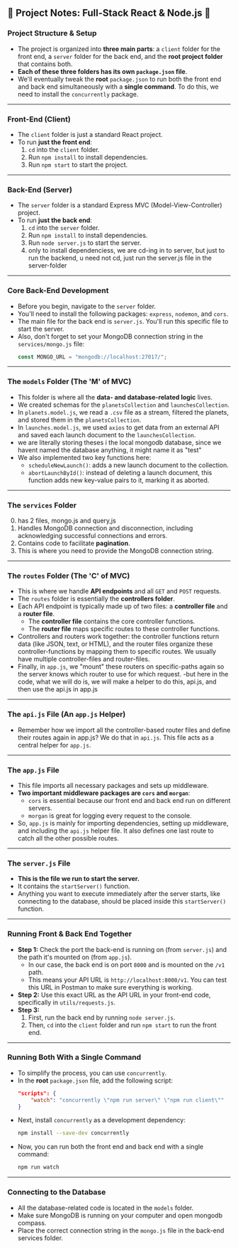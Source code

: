 ## 📝 Project Notes: Full-Stack React & Node.js 🚀

### Project Structure & Setup
- The project is organized into **three main parts**: a `client` folder for the front end, a `server` folder for the back end, and the **root project folder** that contains both.
- **Each of these three folders has its own `package.json` file**.
- We'll eventually tweak the **root** `package.json` to run both the front end and back end simultaneously with a **single command**. To do this, we need to install the `concurrently` package.

---

### Front-End (Client)
- The `client` folder is just a standard React project.
- To run **just the front end**:
    1. `cd` into the `client` folder.
    2. Run `npm install` to install dependencies.
    3. Run `npm start` to start the project.

---

### Back-End (Server)
- The `server` folder is a standard Express MVC (Model-View-Controller) project.
- To run **just the back end**:
    1. `cd` into the `server` folder.
    2. Run `npm install` to install dependencies.
    3. Run `node server.js` to start the server.
    4. only to install dependenciess, we are cd-ing in to server, but just to run the backend, u need not cd, just run the server.js file in the server-folder

---

### Core Back-End Development
- Before you begin, navigate to the `server` folder.
- You'll need to install the following packages: `express`, `nodemon`, and `cors`.
- The main file for the back end is `server.js`. You'll run this specific file to start the server.
- Also, don't forget to set your MongoDB connection string in the `services/mongo.js` file:
    ```javascript
    const MONGO_URL = "mongodb://localhost:27017/";
    ```

---

### The `models` Folder (The 'M' of MVC)
- This folder is where all the **data- and database-related logic** lives.
- We created schemas for the `planetsCollection` and `launchesCollection`.
- In `planets.model.js`, we read a `.csv` file as a stream, filtered the planets, and stored them in the `planetsCollection`.
- In `launches.model.js`, we used `axios` to get data from an external API and saved each launch document to the `launchesCollection`.
- we are literally storing theses i the local mongodb database, since we havent named the database anything, it might name it as "test"
- We also implemented two key functions here:
    - `scheduleNewLaunch()`: adds a new launch document to the collection.
    - `abortLaunchById()`: instead of deleting a launch document, this function adds new key-value pairs to it, marking it as aborted.

---

### The `services` Folder
0. has 2 files, mongo.js and query,js
1. Handles MongoDB connection and disconnection, including acknowledging successful connections and errors.
2. Contains code to facilitate **pagination**.
3. This is where you need to provide the MongoDB connection string.

---

### The `routes` Folder (The 'C' of MVC)
- This is where we handle **API endpoints** and all `GET` and `POST` requests.
- The `routes` folder is essentially the **controllers folder**.
- Each API endpoint is typically made up of two files: a **controller file** and a **router file**.
    - The **controller file** contains the core controller functions.
    - The **router file** maps specific routes to these controller functions.
- Controllers and routers work together: the controller functions return data (like JSON, text, or HTML), and the router files organize these controller-functions by mapping them to specific routes. We usually have multiple controller-files and router-files.
- Finally, in `app.js`, we "mount" these routers on specific-paths again so the server knows which router to use for which request.
-but here in the code, what we will do is, we will make a helper to do this, api.js, and then use the api.js in app.js

---

### The `api.js` File (An `app.js` Helper)
- Remember how we import all the controller-based router files and define their routes again in app.js? We do that in `api.js`. This file acts as a central helper for `app.js`.

---

### The `app.js` File
- This file imports all necessary packages and sets up middleware.
- **Two important middleware packages are `cors` and `morgan`**:
    - `cors` is essential because our front end and back end run on different servers.
    - `morgan` is great for logging every request to the console.
- So, `app.js` is mainly for importing dependencies, setting up middleware, and including the `api.js` helper file. It also defines one last route to catch all the other possible routes.

---

### The `server.js` File
- **This is the file we run to start the server.**
- It contains the `startServer()` function.
- Anything you want to execute immediately after the server starts, like connecting to the database, should be placed inside this `startServer()` function.

---

### Running Front & Back End Together
- **Step 1:** Check the port the back-end is running on (from `server.js`) and the path it's mounted on (from `app.js`).
    - In our case, the back end is on port `8000` and is mounted on the `/v1` path.
    - This means your API URL is `http://localhost:8000/v1`. You can test this URL in Postman to make sure everything is working.
- **Step 2:** Use this exact URL as the API URL in your front-end code, specifically in `utils/requests.js`.
- **Step 3:**
    1. First, run the back end by running `node server.js`.
    2. Then, `cd` into the `client` folder and run `npm start` to run the front end.

---

### Running Both With a Single Command
- To simplify the process, you can use `concurrently`.
- In the **root** `package.json` file, add the following script:
    ```json
    "scripts": {
        "watch": "concurrently \"npm run server\" \"npm run client\""
    }
    ```
- Next, install `concurrently` as a development dependency:
    ```bash
    npm install --save-dev concurrently
    ```
- Now, you can run both the front end and back end with a single command:
    ```bash
    npm run watch
    ```

---

### Connecting to the Database
- All the database-related code is located in the `models` folder.
- Make sure MongoDB is running on your computer and open mongodb compass.
- Place the correct connection string in the `mongo.js` file in the back-end services folder.